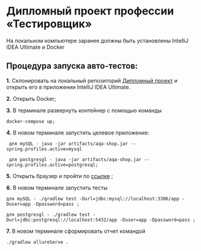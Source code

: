 # Дипломный проект профессии «Тестировщик»

На локальном компьютере заранее должны быть установлены IntelliJ IDEA Ultimate и Docker

## Процедура запуска авто-тестов:

**1.** Склонировать на локальный репозиторий  [Дипломный проект](https://github.com/Leiza111/Diplom_QA) и открыть его в приложении IntelliJ IDEA Ultimate.

**2.** Открыть Docker;

**3.** В терминале развернуть контейнер с помощью команды 

    docker-compose up;

**4.** В новом терминале запустить целевое приложение:

     для mySQL - java -jar artifacts/aqa-shop.jar --spring.profiles.active=mysql 

     для postgresgl - java -jar artifacts/aqa-shop.jar --spring.profiles.active=postgresql;

**5.** Открыть браузер и пройти по [ссылке](http://localhost:8080/) ;

**6.** В новом терминале запустить тесты

    для mySQL - ./gradlew test -Durl=jdbc:mysql://localhost:3306/app -Duser=app -Dpassword=pass ;

    для postgresgl - ./gradlew test -Durl=jdbc:postgresql://localhost:5432/app -Duser=app -Dpassword=pass ;

**7.** В новом терминале сформировать отчет командой 
    
    ./gradlew allureServe .


